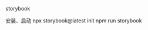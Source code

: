storybook

安装、启动
  npx storybook@latest init
  npm run storybook




















































